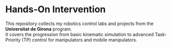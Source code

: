 # Hands-On Intervention

This repository collects my robotics control labs and projects from the **Universitat de Girona** program.  
It covers the progression from basic kinematic simulation to advanced Task-Priority (TP) control for manipulators and mobile manipulators.

